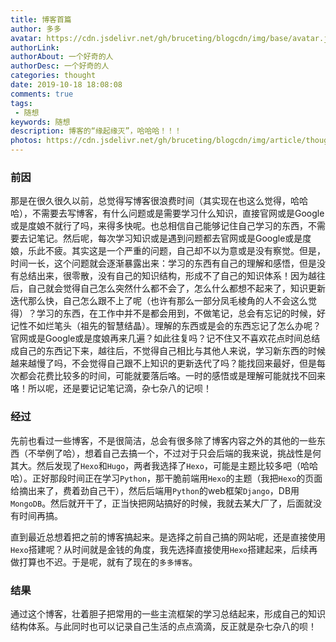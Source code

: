 ```yaml
---
title: 博客首篇
author: 多多
avatar: https://cdn.jsdelivr.net/gh/bruceting/blogcdn/img/base/avatar.jpg
authorLink:
authorAbout: 一个好奇的人
authorDesc: 一个好奇的人
categories: thought
date: 2019-10-18 18:08:08
comments: true
tags:
 - 随想
keywords: 随想
description: 博客的“缘起缘灭”，哈哈哈！！！
photos: https://cdn.jsdelivr.net/gh/bruceting/blogcdn/img/article/thought/introduction.jpeg
---
```


### 前因
那是在很久很久以前，总觉得写博客很浪费时间（其实现在也这么觉得，哈哈哈），不需要去写博客，有什么问题或是需要学习什么知识，直接官网或是Google或是度娘不就行了吗，来得多快呢。也总相信自己能够记住自己学习的东西，不需要去记笔记。然后呢，每次学习知识或是遇到问题都去官网或是Google或是度娘，乐此不疲。其实这是一个严重的问题，自己却不以为意或是没有察觉。但是，时间一长，这个问题就会逐渐暴露出来：学习的东西有自己的理解和感悟，但是没有总结出来，很零散，没有自己的知识结构，形成不了自己的知识体系！因为越往后，自己就会觉得自己怎么突然什么都不会了，怎么什么都想不起来了，知识更新迭代那么快，自己怎么跟不上了呢（也许有那么一部分凤毛棱角的人不会这么觉得）？学习的东西，在工作中并不是都会用到，不做笔记，总会有忘记的时候，好记性不如烂笔头（祖先的智慧结晶）。理解的东西或是会的东西忘记了怎么办呢？官网或是Google或是度娘再来几遍？如此往复吗？记不住又不喜欢花点时间总结成自己的东西记下来，越往后，不觉得自己相比与其他人来说，学习新东西的时候越来越慢了吗，不会觉得自己跟不上知识的更新迭代了吗？能找回来最好，但是每次都会花费比较多的时间，可能就要落后咯。一时的感悟或是理解可能就找不回来咯！所以呢，还是要记记笔记滴，杂七杂八的记呗！  

### 经过
先前也看过一些博客，不是很简洁，总会有很多除了博客内容之外的其他的一些东西（不举例了哈），想着自己去搞一个，不过对于只会后端的我来说，挑战性是何其大。然后发现了```Hexo```和```Hugo```，两者我选择了```Hexo```，可能是主题比较多吧（哈哈哈）。正好那段时间正在学习```Python```，那干脆前端用```Hexo```的主题（我把```Hexo```的页面给摘出来了，费着劲自己干），然后后端用```Python```的web框架```Django```，DB用```MongoDB```。然后就开干了，正当快把网站搞好的时候，我就去某大厂了，后面就没有时间再搞。  

直到最近总想着把之前的博客搞起来。是选择之前自己搞的网站呢，还是直接使用```Hexo```搭建呢？从时间就是金钱的角度，我先选择直接使用```Hexo```搭建起来，后续再做打算也不迟。于是呢，就有了现在的```多多博客```。  

### 结果
通过这个博客，壮着胆子把常用的一些主流框架的学习总结起来，形成自己的知识结构体系。与此同时也可以记录自己生活的点点滴滴，反正就是杂七杂八的呗！  

